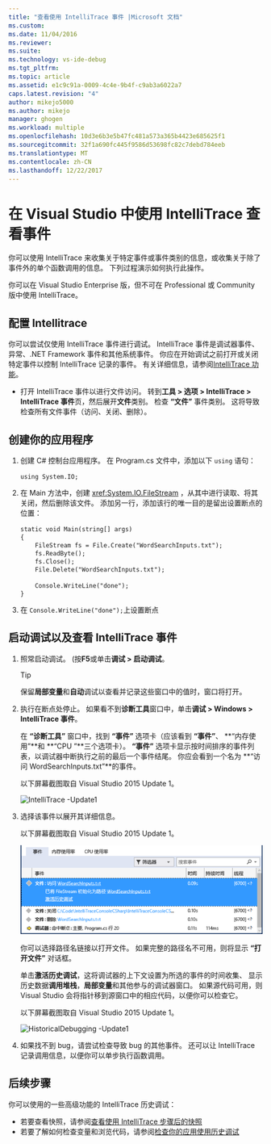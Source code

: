```yaml
---
title: "查看使用 IntelliTrace 事件 |Microsoft 文档"
ms.custom: 
ms.date: 11/04/2016
ms.reviewer: 
ms.suite: 
ms.technology: vs-ide-debug
ms.tgt_pltfrm: 
ms.topic: article
ms.assetid: e1c9c91a-0009-4c4e-9b4f-c9ab3a6022a7
caps.latest.revision: "4"
author: mikejo5000
ms.author: mikejo
manager: ghogen
ms.workload: multiple
ms.openlocfilehash: 10d3e6b3e5b47fc481a573a365b4423e685625f1
ms.sourcegitcommit: 32f1a690fc445f9586d53698fc82c7debd784eeb
ms.translationtype: MT
ms.contentlocale: zh-CN
ms.lasthandoff: 12/22/2017
---
```

# <a name="view-events-with-intellitrace-in-visual-studio"></a>在 Visual Studio 中使用 IntelliTrace 查看事件
你可以使用 IntelliTrace 来收集关于特定事件或事件类别的信息，或收集关于除了事件外的单个函数调用的信息。 下列过程演示如何执行此操作。  
  
 你可以在 Visual Studio Enterprise 版，但不可在 Professional 或 Community 版中使用 IntelliTrace。  
  
##  <a name="GettingStarted"></a>配置 Intellitrace  
 你可以尝试仅使用 IntelliTrace 事件进行调试。 IntelliTrace 事件是调试器事件、异常、.NET Framework 事件和其他系统事件。 你应在开始调试之前打开或关闭特定事件以控制 IntelliTrace 记录的事件。 有关详细信息，请参阅[IntelliTrace 功能](../debugger/intellitrace-features.md)。  
  
 - 打开 IntelliTrace 事件以进行文件访问。 转到**工具 > 选项 > IntelliTrace > IntelliTrace 事件**页，然后展开**文件**类别。 检查 **“文件”** 事件类别。 这将导致检查所有文件事件（访问、关闭、删除）。

## <a name="create-your-app"></a>创建你的应用程序
  
1.  创建 C# 控制台应用程序。 在 Program.cs 文件中，添加以下 `using` 语句：  
  
    ```CSharp  
    using System.IO;  
    ```  
  
2.  在 Main 方法中，创建 <xref:System.IO.FileStream> ，从其中进行读取、将其关闭，然后删除该文件。 添加另一行，添加该行的唯一目的是留出设置断点的位置：  
  
    ```CSharp  
    static void Main(string[] args)  
    {  
        FileStream fs = File.Create("WordSearchInputs.txt");  
        fs.ReadByte();  
        fs.Close();  
        File.Delete("WordSearchInputs.txt");  
  
        Console.WriteLine("done");  
    }  
    ```  
  
3.  在 `Console.WriteLine("done");`上设置断点  

## <a name="start-debugging-and-view-intellitrace-events"></a>启动调试以及查看 IntelliTrace 事件
  
1.  照常启动调试。 (按**F5**或单击**调试 > 启动调试**。  
  
    > [!TIP]
    >  保留**局部变量**和**自动**调试以查看并记录这些窗口中的值时，窗口将打开。  
  
2.  执行在断点处停止。 如果看不到**诊断工具**窗口中，单击**调试 > Windows > IntelliTrace 事件**。  
  
     在 **“诊断工具”** 窗口中，找到 **“事件”** 选项卡（应该看到 **“事件”**、 **“内存使用”**和 **“CPU ”**三个选项卡）。 **“事件”** 选项卡显示按时间排序的事件列表，以调试器中断执行之前的最后一个事件结尾。 你应会看到一个名为 **“访问 WordSearchInputs.txt”**的事件。  
  
     以下屏幕截图取自 Visual Studio 2015 Update 1。  
  
     ![IntelliTrace &#45;Update1](../debugger/media/intellitrace-update1.png "IntelliTrace Update1")  
  
3.  选择该事件以展开其详细信息。  
  
     以下屏幕截图取自 Visual Studio 2015 Update 1。  
  
     ![IntelliTraceUpdate1 &#45;SingleEvent](../debugger/media/intellitraceupdate1-singleevent.png "IntelliTraceUpdate1 SingleEvent")  
  
     你可以选择路径名链接以打开文件。 如果完整的路径名不可用，则将显示 **“打开文件”** 对话框。  
  
     单击**激活历史调试**，这将调试器的上下文设置为所选的事件的时间收集、 显示历史数据**调用堆栈**，**局部变量**和其他参与的调试器窗口。 如果源代码可用，则 Visual Studio 会将指针移到源窗口中的相应代码，以便你可以检查它。  
  
     以下屏幕截图取自 Visual Studio 2015 Update 1。  
  
     ![HistoricalDebugging &#45;Update1](../debugger/media/historicaldebugging-update1.png "HistoricalDebugging Update1")  
  
4.  如果找不到 bug，请尝试检查导致 bug 的其他事件。 还可以让 IntelliTrace 记录调用信息，以便你可以单步执行函数调用。 
  
## <a name="next-steps"></a>后续步骤

你可以使用的一些高级功能的 IntelliTrace 历史调试：

 - 若要查看快照，请参阅[查看使用 IntelliTrace 步骤后的快照](../debugger/how-to-use-intellitrace-step-back.md)
 - 若要了解如何检查变量和浏览代码，请参阅[检查你的应用使用历史调试](../debugger/historical-debugging-inspect-app.md)